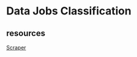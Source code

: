 # Data Jobs Classification

## resources
[Scraper](https://github.com/arapfaik/scraping-glassdoor-selenium)
